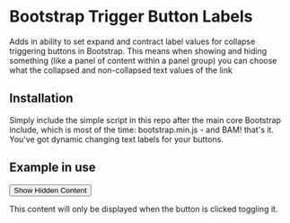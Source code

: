 Bootstrap Trigger Button Labels
===============================

Adds in ability to set expand and contract label values for collapse triggering buttons in Bootstrap. This means when showing and hiding something (like a panel of content within a panel group) you can choose what the collapsed and non-collapsed text values of the link

## Installation

Simply include the simple script in this repo after the main core Bootstrap include, which is most of the time: bootstrap.min.js - and BAM! that's it. You've got dynamic changing text labels for your buttons.

## Example in use

<button type="button" class="collapsed" data-toggle="collapse" data-target="#forward-qr-inner" data-label-expanded="Hide Shown Content" data-label-contracted="Show Hidden Content">Show Hidden Content</button>

<div id="someexpandingcontent" class="collapse"><p>This content will only be displayed when the button is clicked toggling it.</p></div>